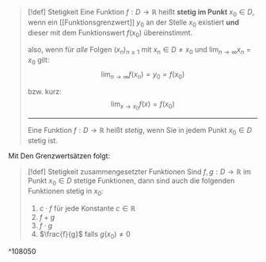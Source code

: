 >[!def] Stetigkeit
> Eine Funktion $f:D\to \mathbb{R}$ heißt **stetig im Punkt** $x_{0}\in D$, wenn ein [[Funktionsgrenzwert]] $y_{0}$ an der Stelle $x_{0}$ existiert **und** dieser mit dem Funktionswert $f(x_{0})$ übereinstimmt.
> 
> also, wenn für *alle* Folgen $(x_{n})_{n\ge 1}$ mit $x_{n}\in D\neq x_{0}$ und $\lim_{ n \to \infty }x_{n}=x_{0}$ gilt:
> $$
> \lim_{ n \to \infty }f(x_{n})=y_{0}=f(x_{0}) 
> $$
> 
> bzw. kurz:
> $$
> \lim_{ x \to x_0 } f(x)=f(x_{0})
> $$
> 
> ---
> Eine Funktion $f:D\to \mathbb{R}$ heißt *stetig*, wenn Sie in jedem Punkt $x_{0}\in D$ stetig ist.


Mit Den Grenzwertsätzen folgt:
>[!def] Stetigkeit zusammengesetzter Funktionen
> Sind $f,g:D\to \mathbb{R}$ im Punkt $x_{0}\in D$ stetige Funktionen, dann sind auch die folgenden Funktionen stetig in $x_{0}$:
> 
> 1. $c\cdot f$ für jede Konstante $c\in \mathbb{R}$
> 2. $f+g$
> 3. $f\cdot g$
> 4. $\frac{f}{g}$ falls $g(x_{0})\neq 0$
> 

^108050

